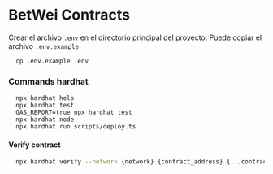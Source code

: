 # BetWei Contracts

Crear el archivo `.env` en el directorio principal del proyecto. Puede copiar el archivo `.env.example`
  ```
    cp .env.example .env
  ```

### Commands hardhat
  ```shell
    npx hardhat help
    npx hardhat test
    GAS_REPORT=true npx hardhat test
    npx hardhat node
    npx hardhat run scripts/deploy.ts
  ```

#### Verify contract
  ```sh
    npx hardhat verify --network {network} {contract_address} {...contract_args}
  ```
